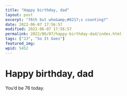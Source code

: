 ```yaml
---
title: "Happy birthday, dad"
layout: post
excerpt: "76th but who&amp;#8217;s counting?"
date: 2022-06-07 17:56:57
modified: 2022-06-07 17:56:57
permalink: 2022/06/07/happy-birthday-dad/index.html
tags: ["JJ", "So It Goes"]
featured_img: 
wpid: 5452
---
```


# Happy birthday, dad

You’d be 76 today.